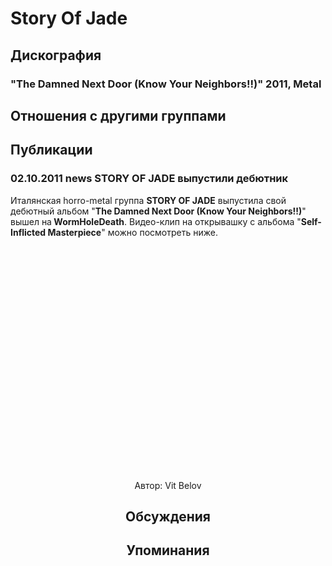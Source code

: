 # Story Of Jade



## Дискография

### "The Damned Next Door (Know Your Neighbors!!)" 2011, Metal




## Отношения с другими группами


## Публикации

### 02.10.2011 news STORY OF JADE выпустили дебютник

<P>Италянская horro-metal группа <STRONG>STORY OF JADE</STRONG> выпустила свой дебютный альбом "<STRONG>The Damned Next Door (Know Your Neighbors!!)</STRONG>" вышел на<STRONG> WormHoleDeath</STRONG>. Видео-клип на открывашку с альбома "<STRONG>Self-Inflicted Masterpiece</STRONG>" можно посмотреть ниже. </P>
<P><center><object style="height: 390px; width: 640px"><param name="movie" value="http://www.youtube.com/v/tv3Nhvp9Ojk?version=3"><param name="allowFullScreen" value="true"><param name="allowScriptAccess" value="always"><embed src="http://www.youtube.com/v/tv3Nhvp9Ojk?version=3" type="application/x-shockwave-flash" allowfullscreen="true" allowScriptAccess="always" width="640" height="360"></object></P>
Автор: Vit Belov


## Обсуждения


## Упоминания

